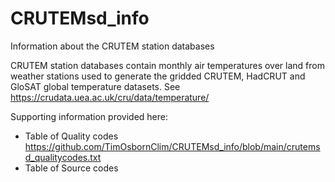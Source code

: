 # CRUTEMsd_info
Information about the CRUTEM station databases

CRUTEM station databases contain monthly air temperatures over land from weather stations used to generate the gridded CRUTEM, HadCRUT and GloSAT global temperature datasets. See https://crudata.uea.ac.uk/cru/data/temperature/

Supporting information provided here:

* Table of Quality codes https://github.com/TimOsbornClim/CRUTEMsd_info/blob/main/crutemsd_qualitycodes.txt
* Table of Source codes
